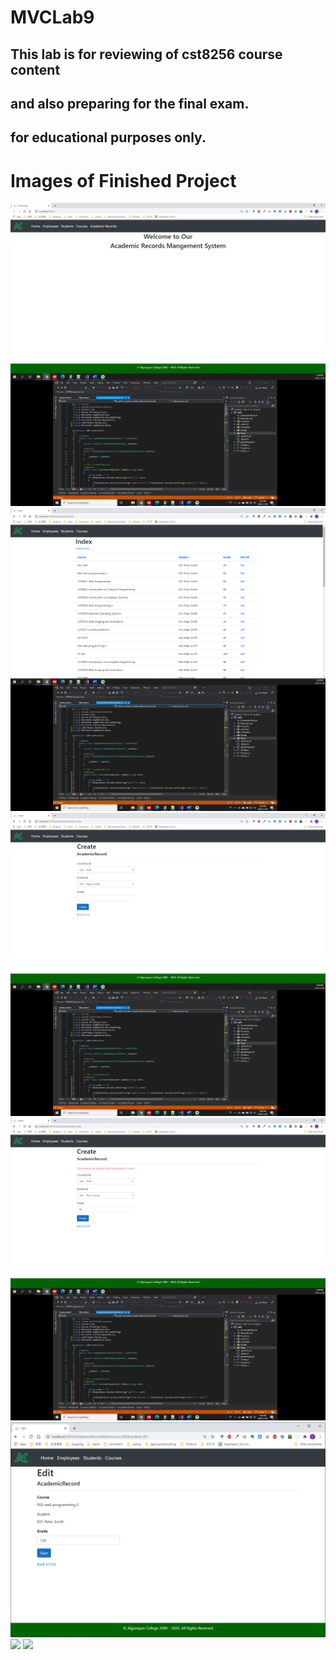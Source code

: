 # MVCLab9

## This lab is for reviewing of cst8256 course content 
## and also preparing for the final exam. 
## for educational purposes only. 
# Images of Finished Project
![](images/1.png)
![](images/2.png)
![](images/3.png)
![](images/4.png)
![](images/5.png)
![](images/6.png)
![](images/7.png)
